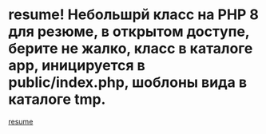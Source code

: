 # resume! Небольшрй класс на PHP 8 для резюме, в открытом доступе, берите не жалко, класс в каталоге app, иницируется в public/index.php, шоблоны вида в каталоге tmp.
[resume](https://user-images.githubusercontent.com/47417767/211893641-2cbdeadc-6544-4f0e-9bcc-2b119d91f31b.png)
